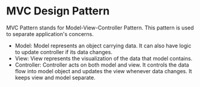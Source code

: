 # MVC Design Pattern

MVC Pattern stands for Model-View-Controller Pattern. This pattern is used to
separate application's concerns.

- Model: Model represents an object carrying data. It can also have logic to
  update controller if its data changes.
- View: View represents the visualization of the data that model contains.
- Controller: Controller acts on both model and view. It controls the data flow
  into model object and updates the view whenever data changes. It keeps view
  and model separate.
